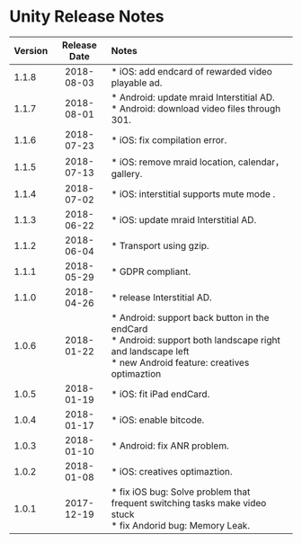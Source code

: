# Unity Release Notes

| Version | Release Date | Notes                                                        |
| ------- | :----------: | :----------------------------------------------------------- |
| 1.1.8   |  2018-08-03  | *    iOS: add endcard of rewarded video playable ad.         |
| 1.1.7   |  2018-08-01  | *    Android: update mraid Interstitial AD. <br>*    Android: download video files through 301. |
| 1.1.6   |  2018-07-23  | *    iOS: fix compilation error.                             |
| 1.1.5   |  2018-07-13  | *    iOS: remove mraid location, calendar，gallery.          |
| 1.1.4   |  2018-07-02  | *    iOS: interstitial supports mute mode .                  |
| 1.1.3   |  2018-06-22  | *    iOS: update mraid Interstitial AD.                      |
| 1.1.2   |  2018-06-04  | *    Transport using gzip.                                   |
| 1.1.1   |  2018-05-29  | *    GDPR compliant.                                         |
| 1.1.0   |  2018-04-26  | *    release Interstitial AD.                                |
| 1.0.6   |  2018-01-22  | *    Android: support back button in the endCard <br>*    Android: support both landscape right and landscape left<br>*    new Android feature: creatives optimaztion |
| 1.0.5   |  2018-01-19  | *    iOS: fit iPad endCard.                                  |
| 1.0.4   |  2018-01-17  | *    iOS: enable bitcode.                                    |
| 1.0.3   |  2018-01-10  | *    Android: fix ANR problem.                               |
| 1.0.2   |  2018-01-08  | *    iOS: creatives optimaztion.                             |
| 1.0.1   |  2017-12-19  | *    fix iOS bug: Solve problem that frequent switching tasks make video stuck <br>*    fix Andorid bug: Memory Leak. |





